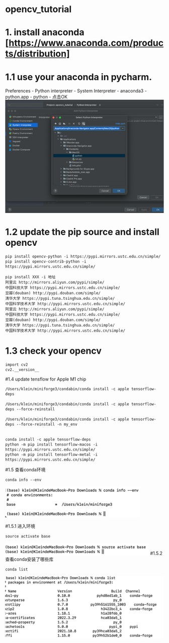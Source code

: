 # opencv_tutorial
# 1. install anaconda [https://www.anaconda.com/products/distribution]

# 1.1 use your anaconda in pycharm.
Preferences - Python interpreter - System Interpreter - anaconda3 - python.app - python - 点击OK
![img.png](img.png)

# 1.2 update the pip source and install opencv
```shell
pip install opencv-python -i https://pypi.mirrors.ustc.edu.cn/simple/ 
pip install opencv-contrib-python -i https://pypi.mirrors.ustc.edu.cn/simple/ 

pip install XXX -i 地址
阿里云 http://mirrors.aliyun.com/pypi/simple/ 
中国科技大学 https://pypi.mirrors.ustc.edu.cn/simple/ 
豆瓣(douban) http://pypi.douban.com/simple/ 
清华大学 https://pypi.tuna.tsinghua.edu.cn/simple/ 
中国科学技术大学 http://pypi.mirrors.ustc.edu.cn/simple/
阿里云 http://mirrors.aliyun.com/pypi/simple/ 
中国科技大学 https://pypi.mirrors.ustc.edu.cn/simple/ 
豆瓣(douban) http://pypi.douban.com/simple/ 
清华大学 https://pypi.tuna.tsinghua.edu.cn/simple/ 
中国科学技术大学 http://pypi.mirrors.ustc.edu.cn/simple/
```

# 1.3 check your opencv
```pycon
import cv2
cv2.__version__
```

#1.4 update tensflow for Apple M1 chip
```shell
/Users/klein/miniforge3/condabin/conda install -c apple tensorflow-deps

/Users/klein/miniforge3/condabin/conda install -c apple tensorflow-deps --force-reinstall

/Users/klein/miniforge3/condabin/conda install -c apple tensorflow-deps --force-reinstall -n my_env


conda install -c apple tensorflow-deps
python -m pip install tensorflow-macos -i https://pypi.mirrors.ustc.edu.cn/simple/
python -m pip install tensorflow-metal -i https://pypi.mirrors.ustc.edu.cn/simple/

```

#1.5 查看conda环境
```shell
conda info --env
```
![img_1.png](img_1.png)

#1.5.1 进入环境
```shell
source activate base
```
![img_3.png](img_3.png)
#1.5.2 查看conda安装了哪些库
```shell
conda list
```
![img_4.png](img_4.png)